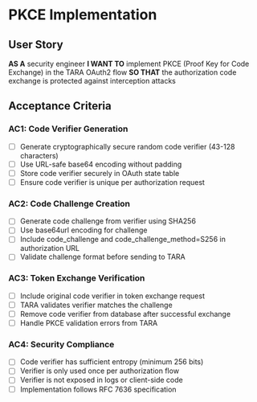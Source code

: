 # PKCE Implementation

## User Story
**AS A** security engineer
**I WANT TO** implement PKCE (Proof Key for Code Exchange) in the TARA OAuth2 flow
**SO THAT** the authorization code exchange is protected against interception attacks

## Acceptance Criteria

### AC1: Code Verifier Generation
- [ ] Generate cryptographically secure random code verifier (43-128 characters)
- [ ] Use URL-safe base64 encoding without padding
- [ ] Store code verifier securely in OAuth state table
- [ ] Ensure code verifier is unique per authorization request

### AC2: Code Challenge Creation
- [ ] Generate code challenge from verifier using SHA256
- [ ] Use base64url encoding for challenge
- [ ] Include code_challenge and code_challenge_method=S256 in authorization URL
- [ ] Validate challenge format before sending to TARA

### AC3: Token Exchange Verification
- [ ] Include original code verifier in token exchange request
- [ ] TARA validates verifier matches the challenge
- [ ] Remove code verifier from database after successful exchange
- [ ] Handle PKCE validation errors from TARA

### AC4: Security Compliance
- [ ] Code verifier has sufficient entropy (minimum 256 bits)
- [ ] Verifier is only used once per authorization flow
- [ ] Verifier is not exposed in logs or client-side code
- [ ] Implementation follows RFC 7636 specification